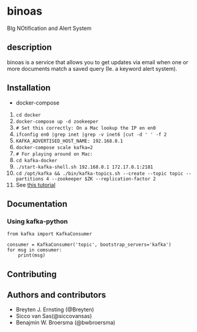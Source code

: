 # binoas
BIg NOtification and Alert System

## description

binoas is a service that allows you to get updates via email when one or more documents match a saved query (Ie. a keyword alert system).


## Installation

* docker-compose


1. `cd docker`
2. `docker-compose up -d zookeeper`
3. `# Set this correctly: On a Mac lookup the IP en en0`
4. `ifconfig en0 |grep inet |grep -v inet6 |cut -d ' ' -f 2`
5. `KAFKA_ADVERTISED_HOST_NAME: 192.168.0.1`
6. `docker-compose scale kafka=2`
7. `# For playing around on Mac:`
8. `cd kafka-docker`
9. `./start-kafka-shell.sh 192.168.0.1 172.17.0.1:2181`
10. `cd /opt/kafka && ./bin/kafka-topics.sh --create --topic topic --partitions 4 --zookeeper $ZK --replication-factor 2`
11. See [this tutorial](https://wurstmeister.github.io/kafka-docker/)

## Documentation

### Using kafka-python

```
from kafka import KafkaConsumer

consumer = KafkaConsumer('topic', bootstrap_servers='kafka')
for msg in comsumer:
    print(msg)

```
## Contributing

## Authors and contributors

* Breyten J. Ernsting (@Breyten)
* Sicco van Sas(@siccovansas)
* Benajmin W. Broersma (@bwbroersma)
